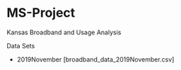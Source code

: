 # MS-Project
Kansas Broadband and Usage Analysis

Data Sets
- 2019November [broadband_data_2019November.csv]
